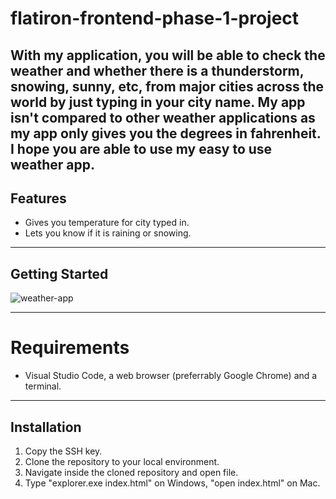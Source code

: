 # flatiron-frontend-phase-1-project

   With my application, you will be able to check the weather and whether there is a thunderstorm, snowing, sunny, etc, from major cities across the world by just typing in your city name. My app isn't compared to other weather applications as my app only gives you the degrees in fahrenheit. I hope you are able to use my easy to use weather app. 
---
**Features**
--
- Gives you temperature for city typed in.
- Lets you know if it is raining or snowing.

---
## Getting Started

![weather-app](https://github.com/mvazquez97/flatiron-frontend-phase-1-project/assets/120523186/225e37c2-be26-4aba-a3ab-106d05adaf25)

 ---
 # Requirements

 - Visual Studio Code, a web browser (preferrably Google Chrome) and a terminal.

---

## Installation

1. Copy the SSH key.
2. Clone the repository to your local environment.
3. Navigate inside the cloned repository and open file.
4. Type "explorer.exe index.html" on Windows, "open index.html" on Mac.